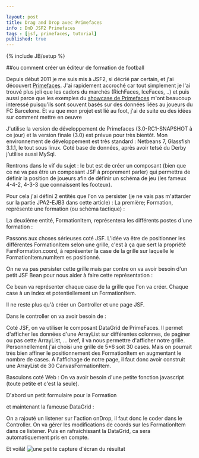 ```yaml
---

layout: post
title: Drag and Drop avec Primefaces
info : DnD JSF2 Primefaces
tags : [jsf, primefaces, tutorial]
published: true
---
```


{% include JB/setup %}

##ou comment créer un éditeur de formation de football

Depuis début 2011 je me suis mis à JSF2, si décrié par certain, et j'ai découvert [Primefaces](http://www.primefaces.org).
J'ai rapidement accroché car tout simplement je l'ai trouvé plus joli que les cadors du marchés (RichFaces, IceFaces, ..)
et puis aussi parce que les exemples du [showcase de Primefaces](http://www.primefaces.org/showcase-labs/ui/) m'ont beaucoup
interessé puisqu'ils sont souvent basés sur des données liées au  joueurs du FC Barcelone. Et vu que mon projet est lié au foot,
j'ai de suite eu des idées sur comment mettre en oeuvre

J'utilise la version de développement de Primefaces (3.0-RC1-SNAPSHOT à ce jour) et la version finale (3.0) est prévue pour très bientôt.
Mon environnement de développement est très standard : Netbeans 7, Glassfish 3.1.1, le tout sous linux. Coté base de données, après 
avoir tetsé du Derby j'utilise aussi MySql.

Rentrons dans le vif du sujet : le but est de créer un composant (bien que ce ne va pas être un composant JSF à proprement parler)
qui permettra de définir la position de joueurs afin de définir un schéma de jeu (les fameux 4-4-2, 4-3-3 que connaissent les footeux).

Pour cela j'ai défini 2 entités que l'on va persister (je ne vais pas m'attarder sur la partie JPA2-EJB3 dans cette article) :
La première; Formation, représente une formation (ou schéma tactique) :

<script src="https://gist.github.com/2568180.js"> </script>

La deuxième entité, FormationItem, représentera les différents postes d'une formation :

<script src="https://gist.github.com/2568203.js"> </script>

Passons aux choses sérieuses coté JSF. L'idée va être de positionner les différentes FormationItem selon une grille, c'est à ça
que sert la propriété FamFormation.coord, à représenter la case de la grille sur laquelle le FormationItem.numItem es positionné.

On ne va pas persister cette grille mais par contre on va avoir besoin d'un petit JSF Bean pour nous aider à faire cette représentation :

<script src="https://gist.github.com/2568216.js"> </script>

Ce bean va représenter chaque case de la grille que l'on va créer. Chaque case à un index et potentiellement un FormationItem.

Il ne reste plus qu'à créer un Controller et une page JSF.

Dans le controller on va avoir besoin de :

<script src="https://gist.github.com/2568226.js"> </script>

Coté JSF, on va utiliser le composant DataGrid de PrimeFaces. Il permet d'afficher les données d'une ArrayList sur différentes colonnes,
de paginer ou pas cette ArrayList, ... bref, il va nous permettre d'afficher notre grille.
Personnellement j'ai choisi une grille de 5*6 soit 30 cases. Mais on pourrait très bien affiner le positionnement des FormationItem
en augmentant le nombre de cases.
A l'affichage de notre page, il faut donc avoir construit une ArrayList de 30 CanvasFormationItem.

<script src="https://gist.github.com/2568230.js"> </script>

Basculons coté Web :
On va avoir besoin d'une petite fonction javascript (toute petite et c'est la seule).

<script src="https://gist.github.com/2568236.js"> </script>

D'abord un petit formulaire pour la Formation

<script src="https://gist.github.com/2568243.js"> </script>

et maintenant la fameuse DataGrid :

<script src="https://gist.github.com/2568253.js"> </script>

On a rajouté un listener sur l'action onDrop, il faut donc le coder dans le Controller. 
On va gérer les modifications de coords sur les FormationItem dans ce listener.
Puis en rafraichissant la DataGrid, ca sera automatiquement pris en compte.

<script src="https://gist.github.com/2568258.js"> </script>

Et voilà!
![une petite capture d'écran du résultat](http://gbougeard.github.com/images/formation.png)

